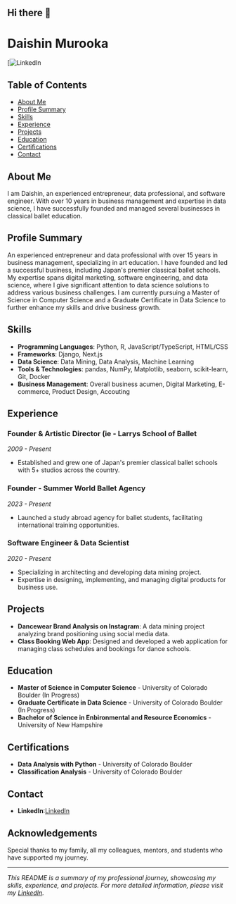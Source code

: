 ## Hi there 👋

# Daishin Murooka

[![LinkedIn](https://www.linkedin.com/in/daishinmurooka/)

## Table of Contents

- [About Me](#about-me)
- [Profile Summary](#profile-summary)
- [Skills](#skills)
- [Experience](#experience)
- [Projects](#projects)
- [Education](#education)
- [Certifications](#certifications)
- [Contact](#contact)

## About Me

I am Daishin, an experienced entrepreneur, data professional, and software engineer. With over 10 years in business management and expertise in data science, I have successfully founded and managed several businesses in classical ballet education.

## Profile Summary

An experienced entrepreneur and data professional with over 15 years in business management, specializing in art education. I have founded and led a successful business, including Japan's premier classical ballet schools. My expertise spans digital marketing, software engineering, and data science, where I give significant attention to data science solutions to address various business challenges. I am currently pursuing a Master of Science in Computer Science and a Graduate Certificate in Data Science to further enhance my skills and drive business growth.

## Skills

- **Programming Languages**: Python, R, JavaScript/TypeScript, HTML/CSS
- **Frameworks**: Django, Next.js
- **Data Science**: Data Mining, Data Analysis, Machine Learning
- **Tools & Technologies**: pandas, NumPy, Matplotlib, seaborn, scikit-learn, Git, Docker
- **Business Management**: Overall business acumen, Digital Marketing, E-commerce, Product Design, Accouting

## Experience

### Founder & Artistic Director (ie  - Larrys School of Ballet
*2009 - Present*
- Established and grew one of Japan's premier classical ballet schools with 5+ studios across the country.

### Founder - Summer World Ballet Agency
*2023 - Present*
- Launched a study abroad agency for ballet students, facilitating international training opportunities.

### Software Engineer & Data Scientist
*2020 - Present*
- Specializing in architecting and developing data mining project.
- Expertise in designing, implementing, and managing digital products for business use.

## Projects

- **Dancewear Brand Analysis on Instagram**: A data mining project analyzing brand positioning using social media data.
- **Class Booking Web App**: Designed and developed a web application for managing class schedules and bookings for dance schools.

## Education

- **Master of Science in Computer Science** - University of Colorado Boulder (In Progress)
- **Graduate Certificate in Data Science** - University of Colorado Boulder (In Progress)
- **Bachelor of Science in Enbironmental and Resource Economics** - University of New Hampshire

## Certifications

- **Data Analysis with Python** - University of Colorado Boulder
- **Classification Analysis** - University of Colorado Boulder

## Contact

- **LinkedIn**:[LinkedIn](https://www.linkedin.com/in/daishinmurooka/)

## Acknowledgements

Special thanks to my family, all my colleagues, mentors, and students who have supported my journey.

---

*This README is a summary of my professional journey, showcasing my skills, experience, and projects. For more detailed information, please visit my [LinkedIn](https://www.linkedin.com/in/daishinmurooka/).*

<!--
**dmurooka/dmurooka** is a ✨ _special_ ✨ repository because its `README.md` (this file) appears on your GitHub profile.
